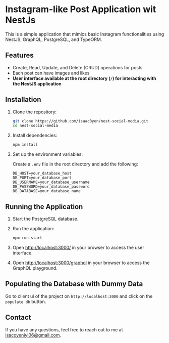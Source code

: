 # Instagram-like Post Application wit NestJs

This is a simple application that mimics basic Instagram functionalities using NestJS, GraphQL, PostgreSQL, and TypeORM.

## Features

- Create, Read, Update, and Delete (CRUD) operations for posts
- Each post can have images and likes
- **User interface available at the root directory (`/`) for interacting with the NestJS application**

## Installation

1. Clone the repository:

   ```bash
   git clone https://github.com/isaac0yen/nest-social-media.git
   cd nest-social-media
   ```

2. Install dependencies:

   ```bash
   npm install
   ```

3. Set up the environment variables:

   Create a `.env` file in the root directory and add the following:

   ```env
   DB_HOST=your_database_host
   DB_PORT=your_database_port
   DB_USERNAME=your_database_username
   DB_PASSWORD=your_database_password
   DB_DATABASE=your_database_name
   ```

## Running the Application

1. Start the PostgreSQL database.
2. Run the application:

   ```bash
   npm run start
   ```

3. Open [http://localhost:3000/](http://localhost:3000/) in your browser to access the user interface.
4. Open [http://localhost:3000/graphql](http://localhost:3000/graphql) in your browser to access the GraphQL playground.

## Populating the Database with Dummy Data

Go to client ui of the project on `http://localhost:3000` and click on the `populate db` button.

## Contact

If you have any questions, feel free to reach out to me at [isacoyeniyi06@gmail.com](mailto:isacoyeniyi06@gmail.com).